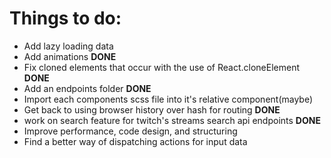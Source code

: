 <h1>Things to do:</h1>

<ul>
<li>Add lazy loading data</li>
<li>Add animations <b>DONE</b></li>
<li>Fix cloned elements that occur with the use of React.cloneElement <b>DONE</b></li>
<li>Add an endpoints folder <b>DONE</b></li>
<li>Import each components scss file into it's relative component(maybe)</li>
<li>Get back to using browser history over hash for routing <b>DONE</b></li>
<li>work on search feature for twitch's streams search api endpoints <b>DONE</b></li>
<li>Improve performance, code design, and structuring</li>
<li>Find a better way of dispatching actions for input data</li>
</ul>
